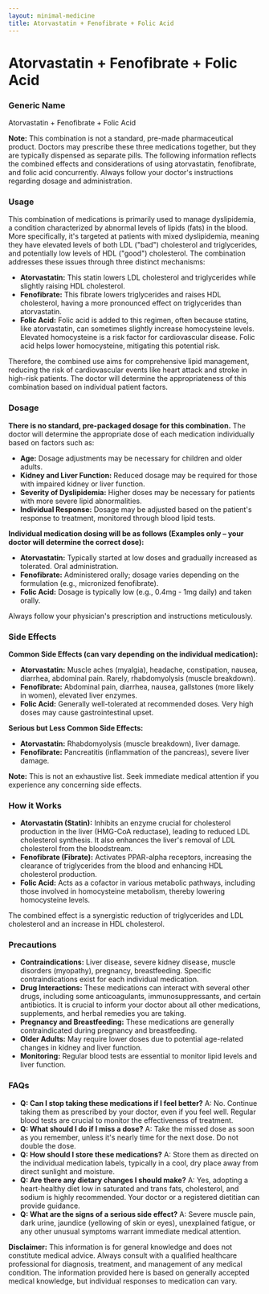```yaml
---
layout: minimal-medicine
title: Atorvastatin + Fenofibrate + Folic Acid
---
```


# Atorvastatin + Fenofibrate + Folic Acid
### Generic Name
Atorvastatin + Fenofibrate + Folic Acid

**Note:**  This combination is not a standard, pre-made pharmaceutical product.  Doctors may prescribe these three medications together, but they are typically dispensed as separate pills.  The following information reflects the combined effects and considerations of using atorvastatin, fenofibrate, and folic acid concurrently.  Always follow your doctor's instructions regarding dosage and administration.

### Usage

This combination of medications is primarily used to manage dyslipidemia, a condition characterized by abnormal levels of lipids (fats) in the blood.  More specifically, it's targeted at patients with mixed dyslipidemia, meaning they have elevated levels of both LDL ("bad") cholesterol and triglycerides, and potentially low levels of HDL ("good") cholesterol.  The combination addresses these issues through three distinct mechanisms:

* **Atorvastatin:** This statin lowers LDL cholesterol and triglycerides while slightly raising HDL cholesterol.
* **Fenofibrate:** This fibrate lowers triglycerides and raises HDL cholesterol, having a more pronounced effect on triglycerides than atorvastatin.
* **Folic Acid:**  Folic acid is added to this regimen, often because statins, like atorvastatin, can sometimes slightly increase homocysteine levels. Elevated homocysteine is a risk factor for cardiovascular disease. Folic acid helps lower homocysteine, mitigating this potential risk.


Therefore, the combined use aims for comprehensive lipid management, reducing the risk of cardiovascular events like heart attack and stroke in high-risk patients.  The doctor will determine the appropriateness of this combination based on individual patient factors.


### Dosage

**There is no standard, pre-packaged dosage for this combination.** The doctor will determine the appropriate dose of each medication individually based on factors such as:

* **Age:** Dosage adjustments may be necessary for children and older adults.
* **Kidney and Liver Function:** Reduced dosage may be required for those with impaired kidney or liver function.
* **Severity of Dyslipidemia:**  Higher doses may be necessary for patients with more severe lipid abnormalities.
* **Individual Response:**  Dosage may be adjusted based on the patient's response to treatment, monitored through blood lipid tests.

**Individual medication dosing will be as follows (Examples only – your doctor will determine the correct dose):**

* **Atorvastatin:**  Typically started at low doses and gradually increased as tolerated. Oral administration.
* **Fenofibrate:**  Administered orally; dosage varies depending on the formulation (e.g., micronized fenofibrate).
* **Folic Acid:**  Dosage is typically low (e.g., 0.4mg - 1mg daily) and taken orally.


Always follow your physician's prescription and instructions meticulously.


### Side Effects

**Common Side Effects (can vary depending on the individual medication):**

* **Atorvastatin:** Muscle aches (myalgia), headache, constipation, nausea, diarrhea, abdominal pain.  Rarely, rhabdomyolysis (muscle breakdown).
* **Fenofibrate:**  Abdominal pain, diarrhea, nausea, gallstones (more likely in women), elevated liver enzymes.
* **Folic Acid:**  Generally well-tolerated at recommended doses.  Very high doses may cause gastrointestinal upset.


**Serious but Less Common Side Effects:**

* **Atorvastatin:**  Rhabdomyolysis (muscle breakdown), liver damage.
* **Fenofibrate:**  Pancreatitis (inflammation of the pancreas), severe liver damage.

**Note:** This is not an exhaustive list.  Seek immediate medical attention if you experience any concerning side effects.


### How it Works

* **Atorvastatin (Statin):**  Inhibits an enzyme crucial for cholesterol production in the liver (HMG-CoA reductase), leading to reduced LDL cholesterol synthesis.  It also enhances the liver's removal of LDL cholesterol from the bloodstream.
* **Fenofibrate (Fibrate):** Activates PPAR-alpha receptors, increasing the clearance of triglycerides from the blood and enhancing HDL cholesterol production.
* **Folic Acid:**  Acts as a cofactor in various metabolic pathways, including those involved in homocysteine metabolism, thereby lowering homocysteine levels.


The combined effect is a synergistic reduction of triglycerides and LDL cholesterol and an increase in HDL cholesterol.


### Precautions

* **Contraindications:**  Liver disease, severe kidney disease, muscle disorders (myopathy), pregnancy, breastfeeding.  Specific contraindications exist for each individual medication.
* **Drug Interactions:** These medications can interact with several other drugs, including some anticoagulants, immunosuppressants, and certain antibiotics.  It is crucial to inform your doctor about all other medications, supplements, and herbal remedies you are taking.
* **Pregnancy and Breastfeeding:**  These medications are generally contraindicated during pregnancy and breastfeeding.
* **Older Adults:**  May require lower doses due to potential age-related changes in kidney and liver function.
* **Monitoring:**  Regular blood tests are essential to monitor lipid levels and liver function.


### FAQs

* **Q: Can I stop taking these medications if I feel better?** A: No.  Continue taking them as prescribed by your doctor, even if you feel well.  Regular blood tests are crucial to monitor the effectiveness of treatment.
* **Q: What should I do if I miss a dose?** A:  Take the missed dose as soon as you remember, unless it's nearly time for the next dose.  Do not double the dose.
* **Q: How should I store these medications?** A: Store them as directed on the individual medication labels, typically in a cool, dry place away from direct sunlight and moisture.
* **Q: Are there any dietary changes I should make?** A: Yes, adopting a heart-healthy diet low in saturated and trans fats, cholesterol, and sodium is highly recommended.  Your doctor or a registered dietitian can provide guidance.
* **Q: What are the signs of a serious side effect?** A:  Severe muscle pain, dark urine, jaundice (yellowing of skin or eyes), unexplained fatigue, or any other unusual symptoms warrant immediate medical attention.


**Disclaimer:** This information is for general knowledge and does not constitute medical advice.  Always consult with a qualified healthcare professional for diagnosis, treatment, and management of any medical condition.  The information provided here is based on generally accepted medical knowledge, but individual responses to medication can vary.

